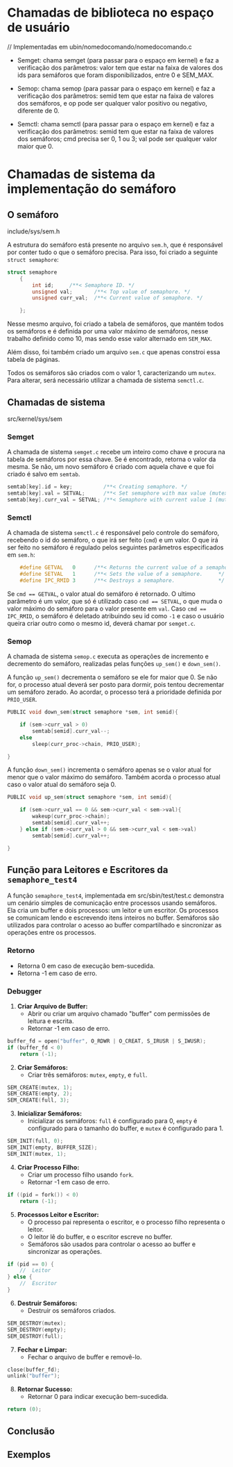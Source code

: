 # Chamadas de biblioteca no espaço de usuário 
// Implementadas em ubin/nomedocomando/nomedocomando.c

- Semget: chama semget (para passar para o espaço em kernel) e faz a verificação dos parâmetros: valor tem que estar na faixa de valores dos ids para semáforos que foram disponibilizados, entre 0 e SEM_MAX.
  
- Semop: chama semop (para passar para o espaço em kernel) e faz a verificação dos parâmetros: semid tem que estar na faixa de valores dos semáforos, e op pode ser qualquer valor positivo ou negativo, diferente de 0.
  
- Semctl: chama semctl (para passar para o espaço em kernel) e faz a verificação dos parâmetros: semid tem que estar na faixa de valores dos semáforos; cmd precisa ser 0, 1 ou 3; val pode ser qualquer valor maior que 0.

# Chamadas de sistema da implementação do semáforo

## O semáforo
include/sys/sem.h

A estrutura do semáforo está presente no arquivo `sem.h`, que é responsável por conter tudo o que o semáforo precisa. Para isso, foi criado a seguinte `struct semaphore`:

```c
struct semaphore
	{
		int id;		/**< Semaphore ID. */
		unsigned val;		/**< Top value of semaphore. */
		unsigned curr_val;	/**< Current value of semaphore. */

	};
```
Nesse mesmo arquivo, foi criado a tabela de semáforos, que mantém todos os semáforos e é definida por uma valor máximo de semáforos, nesse trabalho definido como 10, mas sendo esse valor alternado em `SEM_MAX`.

Além disso, foi também criado um arquivo `sem.c` que apenas constroi essa tabela de páginas.

Todos os semáforos são criados com o valor 1, caracterizando um `mutex`. Para alterar, será necessário utilizar a chamada de sistema `semctl.c`.

## Chamadas de sistema
src/kernel/sys/sem

### Semget

A chamada de sistema `semget.c` recebe um inteiro como chave e procura na tabela de semáforos por essa chave. Se é encontrado, retorna o valor da mesma. Se não, um novo semáforo é criado com aquela chave e que foi criado é salvo em `semtab`.

```c
semtab[key].id = key;          /**< Creating semaphore. */
semtab[key].val = SETVAL;      /**< Set semaphore with max value (mutex). */
semtab[key].curr_val = SETVAL; /**< Semaphore with current value 1 (mutex). */
```

### Semctl

A chamada de sistema `semctl.c` é responsável pelo controle do semáforo, recebendo o id do semáforo, o que irá ser feito (`cmd`) e um valor. O que irá ser feito no semáforo é regulado pelos seguintes parâmetros especificados em `sem.h`:

```c
	#define GETVAL   0   	/**< Returns the current value of a semaphore.  */
	#define SETVAL   1   	/**< Sets the value of a semaphore.     */
	#define IPC_RMID 3   	/**< Destroys a semaphore.              */

```
Se `cmd == GETVAL`, o valor atual do semáforo é retornado.
O ultimo parâmetro é um valor, que só é utilizado caso `cmd == SETVAL`, o que muda o valor máximo do semáforo para o valor presente em `val`.
Caso `cmd == IPC_RMID`, o semáforo é deletado atribuindo seu id como `-1` e caso o usuário queira criar outro como o mesmo id, deverá chamar por `semget.c`.

### Semop

A chamada de sistema `semop.c` executa as operações de incremento e decremento do semáforo, realizadas pelas funções `up_sem()` e `down_sem()`.

A função `up_sem()` decrementa o semáforo se ele for maior que 0. Se não for, o processo atual deverá ser posto para dormir, pois tentou decrementar um semáforo zerado. Ao acordar, o processo terá a prioridade definida por `PRIO_USER`.

```c
PUBLIC void down_sem(struct semaphore *sem, int semid){

    if (sem->curr_val > 0)
        semtab[semid].curr_val--;
    else
        sleep(curr_proc->chain, PRIO_USER);

}
```

A função `down_sem()` incrementa o semáforo apenas se o valor atual for menor que o valor máximo do semáforo. Também acorda o processo atual caso o valor atual do semáforo seja 0.

```c
PUBLIC void up_sem(struct semaphore *sem, int semid){

    if (sem->curr_val == 0 && sem->curr_val < sem->val){
        wakeup(curr_proc->chain);
        semtab[semid].curr_val++;
    } else if (sem->curr_val > 0 && sem->curr_val < sem->val)
        semtab[semid].curr_val++;

}
```

## Função para Leitores e Escritores da `semaphore_test4`

A função `semaphore_test4`, implementada em src/sbin/test/test.c demonstra um cenário simples de comunicação entre processos usando semáforos. Ela cria um buffer e dois processos: um leitor e um escritor. Os processos se comunicam lendo e escrevendo itens inteiros no buffer. Semáforos são utilizados para controlar o acesso ao buffer compartilhado e sincronizar as operações entre os processos.

### Retorno

- Retorna 0 em caso de execução bem-sucedida.
- Retorna -1 em caso de erro.

### Debugger

1. **Criar Arquivo de Buffer:**
   - Abrir ou criar um arquivo chamado "buffer" com permissões de leitura e escrita.
   - Retornar -1 em caso de erro.

```c
buffer_fd = open("buffer", O_RDWR | O_CREAT, S_IRUSR | S_IWUSR);
if (buffer_fd < 0)
    return (-1);
```

2. **Criar Semáforos:**
   - Criar três semáforos: `mutex`, `empty`, e `full`.

```c
SEM_CREATE(mutex, 1);
SEM_CREATE(empty, 2);
SEM_CREATE(full, 3);
```

3. **Inicializar Semáforos:**
   - Inicializar os semáforos: `full` é configurado para 0, `empty` é configurado para o tamanho do buffer, e `mutex` é configurado para 1.

```c
SEM_INIT(full, 0);
SEM_INIT(empty, BUFFER_SIZE);
SEM_INIT(mutex, 1);
```

4. **Criar Processo Filho:**
   - Criar um processo filho usando `fork`.
   - Retornar -1 em caso de erro.

```c
if ((pid = fork()) < 0)
    return (-1);
```

5. **Processos Leitor e Escritor:**
   - O processo pai representa o escritor, e o processo filho representa o leitor.
   - O leitor lê do buffer, e o escritor escreve no buffer.
   - Semáforos são usados para controlar o acesso ao buffer e sincronizar as operações.

```c
if (pid == 0) {
    //  Leitor
} else {
    //  Escritor
}
```

6. **Destruir Semáforos:**
   - Destruir os semáforos criados.

```c
SEM_DESTROY(mutex);
SEM_DESTROY(empty);
SEM_DESTROY(full);
```

7. **Fechar e Limpar:**
   - Fechar o arquivo de buffer e removê-lo.

```c
close(buffer_fd);
unlink("buffer");
```

8. **Retornar Sucesso:**
   - Retornar 0 para indicar execução bem-sucedida.

```c
return (0);
```

## Conclusão 



## Exemplos 
